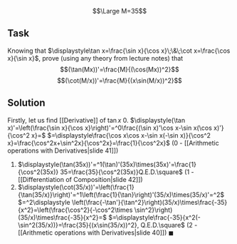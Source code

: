 $$\Large M=35$$
## Task
Knowing that $\displaystyle\tan x=\frac{\sin x}{\cos x}\;\&\;\cot x=\frac{\cos x}{\sin x}$, prove (using any theory from lecture notes) that $$(\tan(Mx))'=\frac{M}{(\cos(Mx))^2}$$
$$(\cot(M/x))'=\frac{M}{(x\sin(M/x))^2}$$
## Solution
Firstly, let us find [[Derivative]] of $\tan x$
0. $\displaystyle(\tan x)'=\left(\frac{\sin x}{\cos x}\right)'=^0\frac{(\sin x)'\cos x-\sin x(\cos x)'}{\cos^2 x}=$
$=\displaystyle\frac{\cos x\cos x-\sin x(-\sin x)}{\cos^2 x}=\frac{\cos^2x+\sin^2x}{\cos^2x}=\frac{1}{\cos^2x}$
	(0 - [[Arithmetic operations with Derivatives|slide 41]])
1. $\displaystyle(\tan(35x))'=^1(\tan)'(35x)\times(35x)'=\frac{1}{\cos^2(35x)} 35=\frac{35}{\cos^2(35x)}Q.E.D.\square$
	(1 - [[Differentiation of Composition|slide 42]]) 
2. $\displaystyle(\cot(35/x))'=\left(\frac{1}{\tan(35/x)}\right)'=^1\left(\frac{1}{\tan}\right)'(35/x)\times(35/x)'=^2$
$=^2\displaystyle \left(\frac{-\tan'}{\tan^2}\right)(35/x)\times\frac{-35}{x^2}=\left(\frac{\cos^2}{-\cos^2\times \sin^2}\right)(35/x)\times\frac{-35}{x^2}=$
$=\displaystyle\frac{-35}{x^2(-\sin^2(35/x))}=\frac{35}{(x\sin(35/x))^2}, Q.E.D.\square$
	(2 - [[Arithmetic operations with Derivatives|slide 40]])
	$\blacksquare$ 
